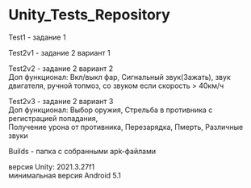 # Unity_Tests_Repository
 Test1 - задание 1  
  
 Test2v1 - задание 2 вариант 1  
  
 Test2v2 - задание 2 вариант 2  
 Доп функционал: Вкл/выкл фар, Сигнальный звук(Зажать), звук двигателя, ручной топмоз, со звуком если скорость > 40км/ч  
  
 Test2v3 - задание 2 вариант 3  
 Доп функционал: Выбор оружия, Стрельба в противника с регистрацией попадания,  
 Получение урона от противника, Перезарядка, Пмерть, Различные звуки  
  
 Builds - папка с собранными apk-файлами  
   
 версия Unity: 2021.3.27f1  
 минимальная версия Android 5.1
